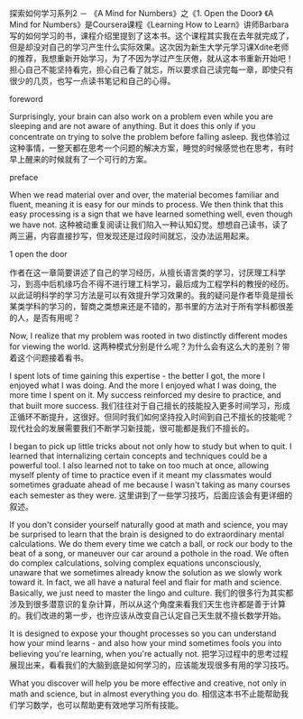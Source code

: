 探索如何学习系列2 － 《A Mind for Numbers》之《1. Open the Door》
《A Mind for Numbers》是Coursera课程《Learning How to Learn》讲师Barbara写的如何学习的书，课程介绍里提到了这本书。这个课程其实我在去年就完成了，但是却没对自己的学习产生什么实际效果。这次因为新生大学元学习课Xdite老师的推荐，我想重新开始学习，为了不因为学过产生厌倦，就从这本书重新开始吧！担心自己不能坚持看完，担心自己看了就忘，所以要求自己读完每一章，即使只有很少的几页，也写一点读书笔记和自己的心得。

foreword

Surprisingly, your brain can also work on a problem even while you are sleeping and are not aware of anything. But it does this only if you concentrate on trying to solve the problem before falling asleep.
我也体验过这种事情，一整天都在思考一个问题的解决方案，睡觉的时候感觉也在思考，有时早上醒来的时候就有了一个可行的方案。

preface

When we read material over and over, the material becomes familiar and fluent, meaning it is easy for our minds to process. We then think that this easy processing is a sign that we have learned something well, even though we have not.
这种被动重复阅读让我们陷入一种认知幻觉。想想自己读书，读了两三遍，内容直接抄写，但发现还是过段时间就忘，没办法运用起来。

1 open the door

作者在这一章简要讲述了自己的学习经历，从擅长语言类的学习，讨厌理工科学习，到高中后机缘巧合不得不进行理工科学习，最后成为工程学科的教授的经历。以此证明科学的学习方法是可以有效提升学习效果的。我的疑问是作者毕竟是擅长某类学科的学习的，智商之类想来还是不错的，那书里的方法对于所有学科都很差的人，是否有用呢？

Now, I realize that my problem was rooted in two distinctly different modes for viewing the world.
这两种模式分别是什么呢？为什么会有这么大的差别？带着这个问题接着看书。

I spent lots of time gaining this expertise - the better I got, the more I enjoyed what I was doing. And the more I enjoyed what I was doing, the more time I spent on it. My success reinforced my desire to practice, and that built more success.
我们往往对于自己擅长的技能投入更多时间学习，形成正循环不断提升，这很好。但同时我们如何坚持投入时间到自己不擅长的技能呢？现代社会的发展需要我们不断学习新技能，很可能都是我们不擅长的。

I began to pick up little tricks about not only how to study but when to quit. I learned that internalizing certain concepts and techniques could be a powerful tool. I also learned not to take on too much at once, allowing myself plenty of time to practice even if it meant my classmates would sometimes graduate ahead of me because I wasn't taking as many courses each semester as they were.
这里讲到了一些学习技巧，后面应该会有更详细的叙述。

If you don't consider yourself naturally good at math and science, you may be surprised to learn that the brain is designed to do extraordinary mental calculations. We do them every time we catch a ball, or rock our body to the beat of a song, or maneuver our car around a pothole in the road. We often do complex calculations, solving complex equations unconsciously, unaware that we sometimes already know the solution as we slowly work toward it. In fact, we all have a natural feel and flair for math and science. Basically, we just need to master the lingo and culture.
我们的很多行为其实都涉及到很多潜意识的复杂计算，所以从这个角度来看我们天生也许都是善于计算的。我们改进的第一步，也许应该从改变自己认定自己天生就不擅长数学开始。

It is designed to expose your thought processes so you can understand how your mind learns - and also how your mind sometimes fools you into believing you're learning, when you're actually not.
把学习过程中的思考过程展现出来，看看我们的大脑到底是如何学习的，应该能发现很多有用的学习技巧。

What you discover will help you be more effective and creative, not only in math and science, but in almost everything you do.
相信这本书不止能帮助我们学习数学，也可以帮助更有效地学习所有技能。
